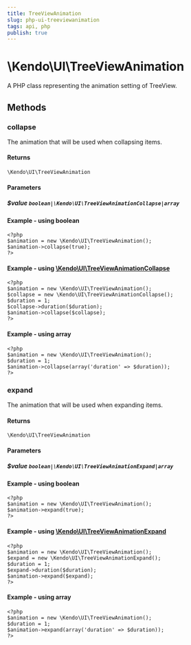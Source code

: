 ```yaml
---
title: TreeViewAnimation
slug: php-ui-treeviewanimation
tags: api, php
publish: true
---
```


# \Kendo\UI\TreeViewAnimation

A PHP class representing the animation setting of TreeView.


## Methods

### collapse

The animation that will be used when collapsing items.

#### Returns
`\Kendo\UI\TreeViewAnimation`

#### Parameters

##### $value `boolean|\Kendo\UI\TreeViewAnimationCollapse|array`




#### Example  - using boolean
    <?php
    $animation = new \Kendo\UI\TreeViewAnimation();
    $animation->collapse(true);
    ?>


#### Example - using [\Kendo\UI\TreeViewAnimationCollapse](/api/wrappers/php/Kendo/UI/TreeViewAnimationCollapse)
    <?php
    $animation = new \Kendo\UI\TreeViewAnimation();
    $collapse = new \Kendo\UI\TreeViewAnimationCollapse();
    $duration = 1;
    $collapse->duration($duration);
    $animation->collapse($collapse);
    ?>

#### Example - using array

    <?php
    $animation = new \Kendo\UI\TreeViewAnimation();
    $duration = 1;
    $animation->collapse(array('duration' => $duration));
    ?>

### expand

The animation that will be used when expanding items.

#### Returns
`\Kendo\UI\TreeViewAnimation`

#### Parameters

##### $value `boolean|\Kendo\UI\TreeViewAnimationExpand|array`




#### Example  - using boolean
    <?php
    $animation = new \Kendo\UI\TreeViewAnimation();
    $animation->expand(true);
    ?>


#### Example - using [\Kendo\UI\TreeViewAnimationExpand](/api/wrappers/php/Kendo/UI/TreeViewAnimationExpand)
    <?php
    $animation = new \Kendo\UI\TreeViewAnimation();
    $expand = new \Kendo\UI\TreeViewAnimationExpand();
    $duration = 1;
    $expand->duration($duration);
    $animation->expand($expand);
    ?>

#### Example - using array

    <?php
    $animation = new \Kendo\UI\TreeViewAnimation();
    $duration = 1;
    $animation->expand(array('duration' => $duration));
    ?>


